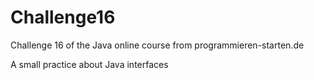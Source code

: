 # Challenge16
Challenge 16 of the Java online course from programmieren-starten.de

A small practice about Java interfaces
